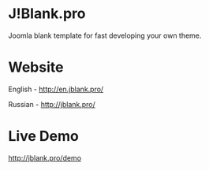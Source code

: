 J!Blank.pro
======
Joomla blank template for fast developing your own theme.


Website
======
English - http://en.jblank.pro/

Russian - http://jblank.pro/


Live Demo
======
http://jblank.pro/demo


